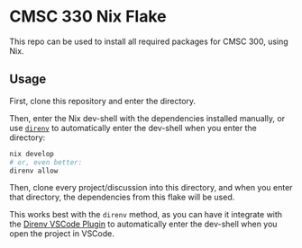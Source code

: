 # CMSC 330 Nix Flake

This repo can be used to install all required packages for CMSC 300, using Nix.

## Usage
First, clone this repository and enter the directory.

Then, enter the Nix dev-shell with the dependencies installed manually, or use [`direnv`](https://direnv.net) to automatically enter the dev-shell when you enter the directory:

```sh
nix develop
# or, even better:
direnv allow
```
Then, clone every project/discussion into this directory, and when you enter that directory, the dependencies from this flake will be used.

This works best with the `direnv` method, as you can have it integrate with the [Direnv VSCode Plugin](https://marketplace.visualstudio.com/items?itemName=mkhl.direnv) to automatically enter the dev-shell when you open the project in VSCode.


